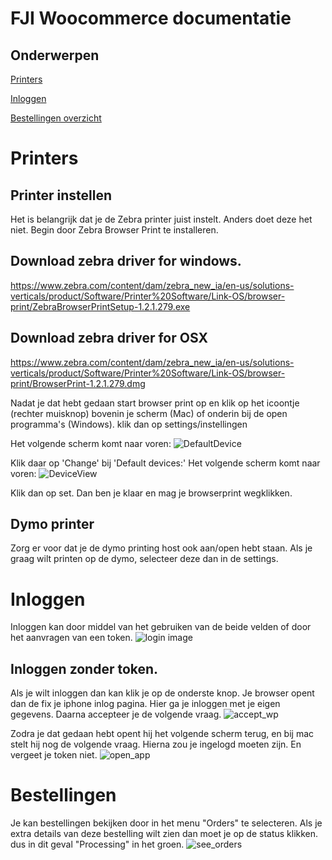 # FJI Woocommerce documentatie

## Onderwerpen

[Printers](#printers)

[Inloggen](#inloggen)

[Bestellingen overzicht](#bestellingen)



# Printers

## Printer instellen
Het is belangrijk dat je de Zebra printer juist instelt. Anders doet deze het niet.
Begin door Zebra Browser Print te installeren.
## Download zebra driver for windows.
https://www.zebra.com/content/dam/zebra_new_ia/en-us/solutions-verticals/product/Software/Printer%20Software/Link-OS/browser-print/ZebraBrowserPrintSetup-1.2.1.279.exe

## Download zebra driver for OSX
https://www.zebra.com/content/dam/zebra_new_ia/en-us/solutions-verticals/product/Software/Printer%20Software/Link-OS/browser-print/BrowserPrint-1.2.1.279.dmg

Nadat je dat hebt gedaan start browser print op en klik op het icoontje (rechter muisknop) bovenin je scherm (Mac) of onderin bij de open programma's (Windows). klik dan op settings/instellingen

Het volgende scherm komt naar voren:
![DefaultDevice](https://github.com/KoenvGinkel/releaseWooCommerceDashboard/blob/main/docs/DefaultDevice.png)

Klik daar op 'Change' bij 'Default devices:'
Het volgende scherm komt naar voren:
![DeviceView](https://github.com/KoenvGinkel/releaseWooCommerceDashboard/blob/main/docs/DeviceView.png)

Klik dan op set.
Dan ben je klaar en mag je browserprint wegklikken.

## Dymo printer
Zorg er voor dat je de dymo printing host ook aan/open hebt staan.
Als je graag wilt printen op de dymo, selecteer deze dan in de settings.

# Inloggen
Inloggen kan door middel van het gebruiken van de beide velden of door het aanvragen van een token.
![login image](https://github.com/KoenvGinkel/releaseWooCommerceDashboard/blob/main/docs/login.png)

## Inloggen zonder token.
Als je wilt inloggen dan kan klik je op de onderste knop.
Je browser opent dan de fix je iphone inlog pagina. 
Hier ga je inloggen met je eigen gegevens.
Daarna accepteer je de volgende vraag.
![accept_wp](https://github.com/KoenvGinkel/releaseWooCommerceDashboard/blob/main/docs/approve_wp.png)

Zodra je dat gedaan hebt opent hij het volgende scherm terug, en bij mac stelt hij nog de volgende vraag.
Hierna zou je ingelogd moeten zijn.
En vergeet je token niet.
![open_app](https://github.com/KoenvGinkel/releaseWooCommerceDashboard/blob/main/docs/open%20app.png)


# Bestellingen
Je kan bestellingen bekijken door in het menu "Orders" te selecteren.
Als je extra details van deze bestelling wilt zien dan moet je op de status klikken. dus in dit geval "Processing" in het groen. 
![see_orders](https://github.com/KoenvGinkel/releaseWooCommerceDashboard/blob/main/docs/orders_overview.png)
